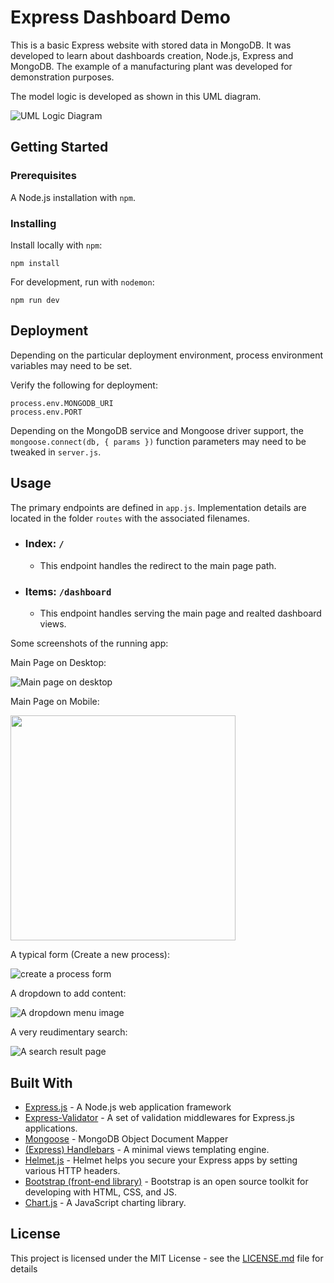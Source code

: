 # Express Dashboard Demo

This is a basic Express website with stored data in MongoDB. It was developed to learn about dashboards creation, Node.js, Express and MongoDB. The example of a manufacturing plant was developed for demonstration purposes.

The model logic is developed as shown in this UML diagram.

![UML Logic Diagram](docs/ProductionModels-Manufacturing.png)

## Getting Started

### Prerequisites

A Node.js installation with `npm`.

### Installing

Install locally with `npm`:

```
npm install
```

For development, run with `nodemon`:

```
npm run dev
```

## Deployment

Depending on the particular deployment environment, process environment variables may need to be set.

Verify the following for deployment:

```
process.env.MONGODB_URI
process.env.PORT
```

Depending on the MongoDB service and Mongoose driver support, the
`mongoose.connect(db, { params })` function parameters may need to be tweaked in `server.js`.

## Usage

The primary endpoints are defined in `app.js`. Implementation details are located in the folder `routes` with the associated filenames.

- ### Index: `/`

  - This endpoint handles the redirect to the main page path.

- ### Items: `/dashboard`

  - This endpoint handles serving the main page and realted dashboard views.

Some screenshots of the running app:

Main Page on Desktop:

![Main page on desktop](docs/Dashboard_Home_Desktop.png)

Main Page on Mobile:

<img src="docs/Dashboard_Home_Mobile.png" width="360px" />

A typical form (Create a new process):

![create a process form](docs/Create_Process_Form.png)

A dropdown to add content:

![A dropdown menu image](docs/Machine_List_Add_Content.png)

A very reudimentary search:

![A search result page](docs/Search_Results.png)

## Built With

- [Express.js](https://expressjs.com/) - A Node.js web application framework
- [Express-Validator](https://express-validator.github.io/docs/) - A set of validation middlewares for Express.js applications.
- [Mongoose](https://mongoosejs.com/) - MongoDB Object Document Mapper
- [(Express) Handlebars](https://handlebarsjs.com/) - A minimal views templating engine.
- [Helmet.js](https://helmetjs.github.io/) - Helmet helps you secure your Express apps by setting various HTTP headers.
- [Bootstrap (front-end library)](https://getbootstrap.com/) - Bootstrap is an open source toolkit for developing with HTML, CSS, and JS.
- [Chart.js](https://www.chartjs.org/) - A JavaScript charting library.

## License

This project is licensed under the MIT License - see the [LICENSE.md](LICENSE.md) file for details
